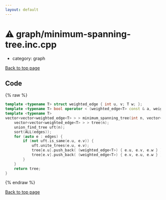 ```yaml
---
layout: default
---
```


<!-- mathjax config similar to math.stackexchange -->
<script type="text/javascript" async
  src="https://cdnjs.cloudflare.com/ajax/libs/mathjax/2.7.5/MathJax.js?config=TeX-MML-AM_CHTML">
</script>
<script type="text/x-mathjax-config">
  MathJax.Hub.Config({
    TeX: { equationNumbers: { autoNumber: "AMS" }},
    tex2jax: {
      inlineMath: [ ['$','$'] ],
      processEscapes: true
    },
    "HTML-CSS": { matchFontHeight: false },
    displayAlign: "left",
    displayIndent: "2em"
  });
</script>

<script type="text/javascript" src="https://cdnjs.cloudflare.com/ajax/libs/jquery/3.4.1/jquery.min.js"></script>
<script src="https://cdn.jsdelivr.net/npm/jquery-balloon-js@1.1.2/jquery.balloon.min.js" integrity="sha256-ZEYs9VrgAeNuPvs15E39OsyOJaIkXEEt10fzxJ20+2I=" crossorigin="anonymous"></script>
<script type="text/javascript" src="../../assets/js/copy-button.js"></script>
<link rel="stylesheet" href="../../assets/css/copy-button.css" />


# :warning: graph/minimum-spanning-tree.inc.cpp
* category: graph


[Back to top page](../../index.html)



## Code
{% raw %}
```cpp
template <typename T> struct weighted_edge { int u, v; T w; };
template <typename T> bool operator < (weighted_edge<T> const & a, weighted_edge<T> const & b) { return make_tuple(a.w, a.u, a.v) < make_tuple(b.w, b.u, b.v); }
template <typename T>
vector<vector<weighted_edge<T> > > minimum_spanning_tree(int n, vector<weighted_edge<T> > edges) { // Kruskal's method, O(E \log E)
    vector<vector<weighted_edge<T> > > tree(n);
    union_find_tree uft(n);
    sort(ALL(edges));
    for (auto e : edges) {
        if (not uft.is_same(e.u, e.v)) {
            uft.unite_trees(e.u, e.v);
            tree[e.u].push_back( (weighted_edge<T>) { e.u, e.v, e.w } );
            tree[e.v].push_back( (weighted_edge<T>) { e.v, e.u, e.w } );
        }
    }
    return tree;
}

```
{% endraw %}

[Back to top page](../../index.html)

